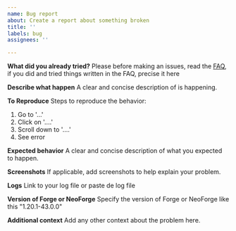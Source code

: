 ```yaml
---
name: Bug report
about: Create a report about something broken
title: ''
labels: bug
assignees: ''

---
```


**What did you already tried?**
Please before making an issues, read the [FAQ](https://github.com/LeonimusTTV/SpotiCraft?tab=readme-ov-file#faq), if you did and tried things written in the FAQ, precise it here

**Describe what happen**
A clear and concise description of is happening.

**To Reproduce**
Steps to reproduce the behavior:
1. Go to '...'
2. Click on '....'
3. Scroll down to '....'
4. See error

**Expected behavior**
A clear and concise description of what you expected to happen.

**Screenshots**
If applicable, add screenshots to help explain your problem.

**Logs**
Link to your log file or paste de log file

**Version of Forge or NeoForge**
Specify the version of Forge or NeoForge like this "1.20.1-43.0.0"

**Additional context**
Add any other context about the problem here.
